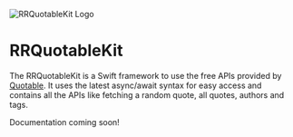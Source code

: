 ![RRQuotableKit Logo](https://github.com/rudrankriyam/RRQuotableKit/blob/main/RRQuotableKit_Logo.png)

# RRQuotableKit

The RRQuotableKit is a Swift framework to use the free APIs provided by [Quotable](https://github.com/lukePeavey/quotable). It uses the latest async/await syntax for easy access and contains all the APIs like fetching a random quote, all quotes, authors and tags.

Documentation coming soon!
